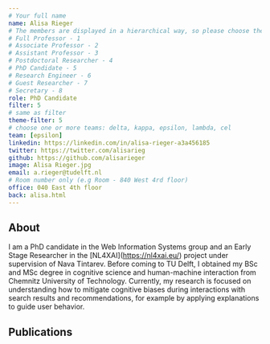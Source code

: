 ```yaml
---
# Your full name 
name: Alisa Rieger
# The members are displayed in a hierarchical way, so please choose the role and filter number from this list:
# Full Professor - 1
# Associate Professor - 2
# Assistant Professor - 3
# Postdoctoral Researcher - 4
# PhD Candidate - 5
# Research Engineer - 6 
# Guest Researcher - 7
# Secretary - 8
role: PhD Candidate
filter: 5
# same as filter
theme-filter: 5
# choose one or more teams: delta, kappa, epsilon, lambda, cel
team: [epsilon]
linkedin: https://linkedin.com/in/alisa-rieger-a3a456185
twitter: https://twitter.com/alisarieg
github: https://github.com/alisarieger
image: Alisa Rieger.jpg
email: a.rieger@tudelft.nl
# Room number only (e.g Room - 840 West 4rd floor)
office: 040 East 4th floor
back: alisa.html
---
```


## About
I am a PhD candidate in the Web Information Systems group and an Early Stage Researcher in the \[NL4XAI\](https://nl4xai.eu/) project under supervision of  Nava Tintarev.
Before coming to TU Delft, I obtained my BSc and MSc degree in cognitive science and human-machine interaction from Chemnitz University of Technology. 
Currently, my research is focused on understanding how to mitigate cognitive biases during interactions with search results and recommendations, for example by applying explanations to guide user behavior.


## Publications

[comment]: <> (You don't have to write anything here, it will be automatically filled. )

